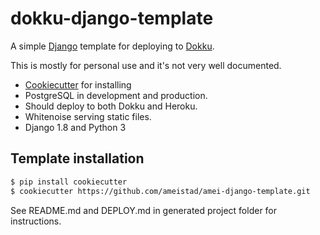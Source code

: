 # dokku-django-template

A simple [Django](http://www.djangoproject.com/ "Django project") template for deploying to [Dokku](http://progrium.viewdocs.io/dokku/ "Dokku documentation").

This is mostly for personal use and it's not very well documented. 


- [Cookiecutter](https://github.com/audreyr/cookiecutter "Cookiecutter project") for installing
- PostgreSQL in development and production.
- Should deploy to both Dokku and Heroku.
- Whitenoise serving static files. 
- Django 1.8 and Python 3

## Template installation

```sh
$ pip install cookiecutter
$ cookiecutter https://github.com/ameistad/amei-django-template.git
```

See README.md and DEPLOY.md in generated project folder for instructions.